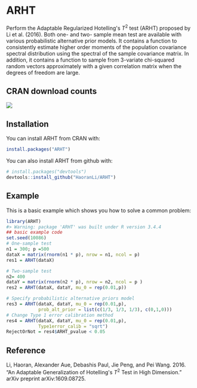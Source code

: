 
<!-- README.md is generated from README.Rmd. Please edit that file -->
ARHT
====

Perform the Adaptable Regularized Hotelling's *T*<sup>2</sup> test (ARHT) proposed by Li et al. (2016). Both one- and two- sample mean test are available with various probabilistic alternative prior models. It contains a function to consistently estimate higher order moments of the population covariance spectral distribution using the spectral of the sample covariance matrix. In addition, it contains a function to sample from 3-variate chi-squared random vectors approximately with a given correlation matrix when the degrees of freedom are large.

CRAN download counts
--------------------

[![](https://cranlogs.r-pkg.org/badges/ARHT)](https://cran.r-project.org/package=ARHT)

Installation
------------
You can install ARHT from CRAN with:

``` r
install.packages("ARHT")
```

You can also install ARHT from github with:

``` r
# install.packages("devtools")
devtools::install_github("HaoranLi/ARHT")
```

Example
-------

This is a basic example which shows you how to solve a common problem:

``` r
library(ARHT)
#> Warning: package 'ARHT' was built under R version 3.4.4
## basic example code
set.seed(10086)
# One-sample test
n1 = 300; p =500
dataX = matrix(rnorm(n1 * p), nrow = n1, ncol = p)
res1 = ARHT(dataX)

# Two-sample test
n2= 400
dataY = matrix(rnorm(n2 * p), nrow = n2, ncol = p )
res2 = ARHT(dataX, dataY, mu_0 = rep(0.01,p))

# Specify probabilistic alternative priors model
res3 = ARHT(dataX, dataY, mu_0 = rep(0.01,p), 
            prob_alt_prior = list(c(1/3, 1/3, 1/3), c(0,1,0)))
# Change Type 1 error calibration method
res4 = ARHT(dataX, dataY, mu_0 = rep(0.01,p),
            Type1error_calib = "sqrt")
RejectOrNot = res4$ARHT_pvalue < 0.05
```

Reference
---------

Li, Haoran, Alexander Aue, Debashis Paul, Jie Peng, and Pei Wang. 2016. “An Adaptable Generalization of Hotelling's *T*<sup>2</sup> Test in High Dimension.” arXiv preprint arXiv:1609.08725.

